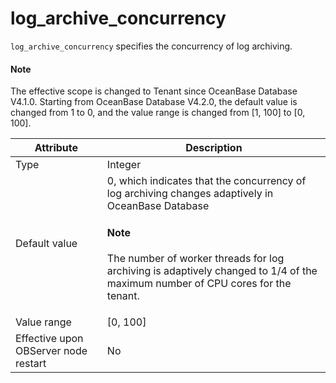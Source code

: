 # log_archive_concurrency

`log_archive_concurrency` specifies the concurrency of log archiving. 

<main id="notice" type='explain'>

<h4>Note</h4>

<p>The effective scope is changed to Tenant since OceanBase Database V4.1.0. Starting from OceanBase Database V4.2.0, the default value is changed from 1 to 0, and the value range is changed from [1, 100] to [0, 100]. </p>

</main>

| **Attribute** | **Description** |
| --- | --- |
| Type | Integer |
| Default value | 0, which indicates that the concurrency of log archiving changes adaptively in OceanBase Database<main id="notice" type='explain'><h4>Note</h4><p>The number of worker threads for log archiving is adaptively changed to 1/4 of the maximum number of CPU cores for the tenant.</p></main> |
| Value range | \[0, 100] |
| Effective upon OBServer node restart | No |
